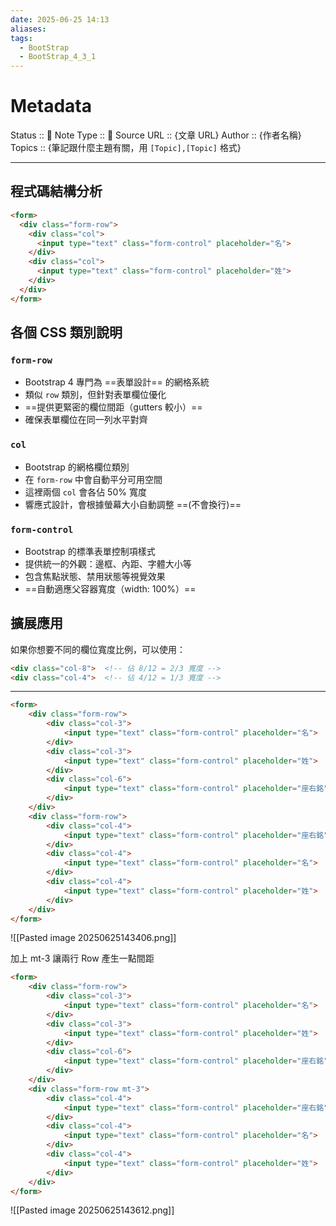 ```yaml
---
date: 2025-06-25 14:13
aliases: 
tags:
  - BootStrap
  - BootStrap_4_3_1
---
```

# Metadata
Status :: 🌱
Note Type :: 📰
Source URL :: {文章 URL}
Author :: {作者名稱}
Topics :: {筆記跟什麼主題有關，用 `[Topic],[Topic]` 格式}

---

## 程式碼結構分析

```html
<form>
  <div class="form-row">
    <div class="col">
      <input type="text" class="form-control" placeholder="名">
    </div>
    <div class="col">
      <input type="text" class="form-control" placeholder="姓">
    </div>
  </div>
</form>
```

## 各個 CSS 類別說明

### `form-row`

- Bootstrap 4 專門為 ==表單設計== 的網格系統
- 類似 `row` 類別，但針對表單欄位優化
- ==提供更緊密的欄位間距（gutters 較小）==
- 確保表單欄位在同一列水平對齊

### `col`

- Bootstrap 的網格欄位類別
- 在 `form-row` 中會自動平分可用空間
- 這裡兩個 `col` 會各佔 50% 寬度
- 響應式設計，會根據螢幕大小自動調整 ==(不會換行)==

### `form-control`

- Bootstrap 的標準表單控制項樣式
- 提供統一的外觀：邊框、內距、字體大小等
- 包含焦點狀態、禁用狀態等視覺效果
- ==自動適應父容器寬度（width: 100%）==

## 擴展應用

如果你想要不同的欄位寬度比例，可以使用：

```html
<div class="col-8">  <!-- 佔 8/12 = 2/3 寬度 -->
<div class="col-4">  <!-- 佔 4/12 = 1/3 寬度 -->
```

---

```html
<form>
	<div class="form-row">
		<div class="col-3">
			<input type="text" class="form-control" placeholder="名">
		</div>
		<div class="col-3">
			<input type="text" class="form-control" placeholder="姓">
		</div>
		<div class="col-6">
			<input type="text" class="form-control" placeholder="座右銘">
		</div>
	</div>
	<div class="form-row">
		<div class="col-4">
			<input type="text" class="form-control" placeholder="座右銘">
		</div>
		<div class="col-4">
			<input type="text" class="form-control" placeholder="名">
		</div>
		<div class="col-4">
			<input type="text" class="form-control" placeholder="姓">
		</div>		
	</div>
</form>
```

![[Pasted image 20250625143406.png]]

加上 mt-3 讓兩行 Row 產生一點間距

```html
<form>
	<div class="form-row">
		<div class="col-3">
			<input type="text" class="form-control" placeholder="名">
		</div>
		<div class="col-3">
			<input type="text" class="form-control" placeholder="姓">
		</div>
		<div class="col-6">
			<input type="text" class="form-control" placeholder="座右銘">
		</div>
	</div>
	<div class="form-row mt-3">
		<div class="col-4">
			<input type="text" class="form-control" placeholder="座右銘">
		</div>
		<div class="col-4">
			<input type="text" class="form-control" placeholder="名">
		</div>
		<div class="col-4">
			<input type="text" class="form-control" placeholder="姓">
		</div>		
	</div>
</form>
```

![[Pasted image 20250625143612.png]]